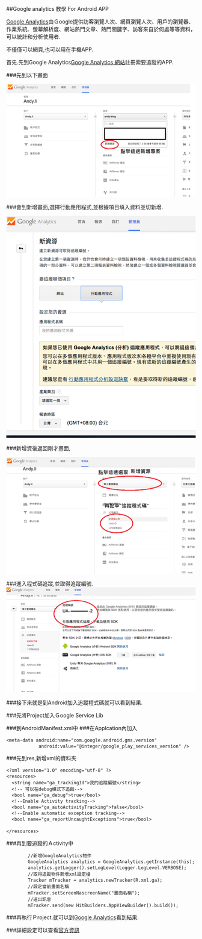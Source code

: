 ##Google analytics 教學 For Android APP

 [Google Analytics](http://www.google.com/intl/zh-TW/analytics/)由Ｇoogle提供訪客瀏覽人次、網頁瀏覽人次、用戶的瀏覽器、作業系統、螢幕解析度、網站熱門文章、熱門關鍵字、訪客來自於何處等等資料，可以統計和分析使用者.
 
  不僅僅可以網頁,也可以用在手機APP.
  
首先.先到Google Analytics[Google Analytics 網站](http://www.google.com/intl/zh-TW/analytics/)註冊索要追蹤的APP.

###先到以下畫面

![](./img/新增管理.png)

###會到新增畫面,選擇行動應用程式,並根據項目填入資料並切新增.

![](./img/新增資源.png)

###新增資後返回剛才畫面,

![](./img/切換資源.png)

###進入程式碼追蹤,並取得追蹤編號.
![](./img/追蹤編號.png)


###接下來就是到Android加入追蹤程式碼就可以看到結果.

###先將Project加入Ｇoogle Service Lib

###到AndroidManifest.xml中
###在Applcation內加入
```
<meta-data android:name="com.google.android.gms.version"
            android:value="@integer/google_play_services_version" />
```

###先到res,新增xml的資料夾

```
<?xml version="1.0" encoding="utf-8" ?>
<resources>
  <string name="ga_trackingId">我的追蹤編號</string>
  <!-- 可以在debug模式下追蹤-->
  <bool name="ga_debug">true</bool>
  <!--Enable Activity tracking-->
  <bool name="ga_autoActivityTracking">false</bool>
  <!--Enable automatic exception tracking-->
  <bool name="ga_reportUncaughtExceptions">true</bool> 
  
</resources>
```
###再到要追蹤的Ａctivity中

```
		//新增GoogleAnalytics物件
		GoogleAnalytics analytics = GoogleAnalytics.getInstance(this);
		analytics.getLogger().setLogLevel(Logger.LogLevel.VERBOSE);
		//取得追蹤物件新增xml設定檔
		Tracker mTracker = analytics.newTracker(R.xml.ga);
		//設定當前畫面名稱
		mTracker.setScreenNascreenName("畫面名稱");
	    //送出訊息
		mTracker.send(new HitBuilders.AppViewBuilder().build());
```
###再執行Ｐroject.就可以到[Google Analytics](http://www.google.com/intl/zh-TW/analytics/)看到結果.

###詳細設定可以查看[官方資訊](https://developers.google.com/analytics/devguides/collection/android/v4/)




